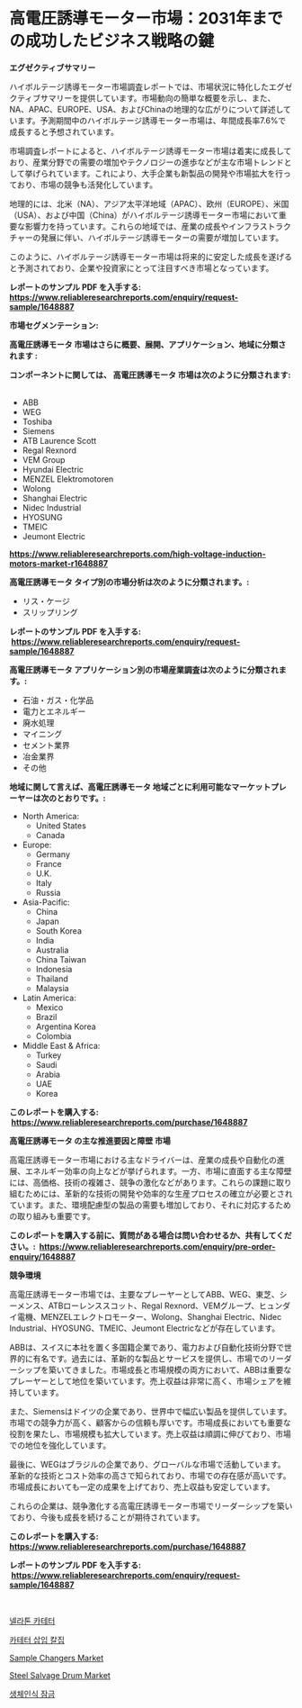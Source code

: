<p><h1>高電圧誘導モーター市場：2031年までの成功したビジネス戦略の鍵</h1></p><p><strong>エグゼクティブサマリー</strong></p>
<p><p>ハイボルテージ誘導モーター市場調査レポートでは、市場状況に特化したエグゼクティブサマリーを提供しています。市場動向の簡単な概要を示し、また、NA、APAC、EUROPE、USA、およびChinaの地理的な広がりについて詳述しています。予測期間中のハイボルテージ誘導モーター市場は、年間成長率7.6%で成長すると予想されています。</p><p>市場調査レポートによると、ハイボルテージ誘導モーター市場は着実に成長しており、産業分野での需要の増加やテクノロジーの進歩などが主な市場トレンドとして挙げられています。これにより、大手企業も新製品の開発や市場拡大を行っており、市場の競争も活発化しています。</p><p>地理的には、北米（NA）、アジア太平洋地域（APAC）、欧州（EUROPE）、米国（USA）、および中国（China）がハイボルテージ誘導モーター市場において重要な影響力を持っています。これらの地域では、産業の成長やインフラストラクチャーの発展に伴い、ハイボルテージ誘導モーターの需要が増加しています。</p><p>このように、ハイボルテージ誘導モーター市場は将来的に安定した成長を遂げると予測されており、企業や投資家にとって注目すべき市場となっています。</p></p>
<p><strong>レポートのサンプル PDF を入手する: <a href="https://www.reliableresearchreports.com/enquiry/request-sample/1648887">https://www.reliableresearchreports.com/enquiry/request-sample/1648887</a></strong></p>
<p><strong>市場セグメンテーション:</strong></p>
<p><strong> 高電圧誘導モータ 市場はさらに概要、展開、アプリケーション、地域に分類されます :</strong></p>
<p><strong>コンポーネントに関しては、 高電圧誘導モータ 市場は次のように分類されます: &nbsp;</strong></p>
<p><ul><li>ABB</li><li>WEG</li><li>Toshiba</li><li>Siemens</li><li>ATB Laurence Scott</li><li>Regal Rexnord</li><li>VEM Group</li><li>Hyundai Electric</li><li>MENZEL Elektromotoren</li><li>Wolong</li><li>Shanghai Electric</li><li>Nidec Industrial</li><li>HYOSUNG</li><li>TMEIC</li><li>Jeumont Electric</li></ul></p>
<p><strong><a href="https://www.reliableresearchreports.com/high-voltage-induction-motors-market-r1648887">https://www.reliableresearchreports.com/high-voltage-induction-motors-market-r1648887</a></strong></p>
<p><strong> 高電圧誘導モータ タイプ別の市場分析は次のように分類されます。:</strong></p>
<p><ul><li>リス・ケージ</li><li>スリップリング</li></ul></p>
<p><strong>レポートのサンプル PDF を入手する: &nbsp;<a href="https://www.reliableresearchreports.com/enquiry/request-sample/1648887">https://www.reliableresearchreports.com/enquiry/request-sample/1648887</a></strong></p>
<p><strong> 高電圧誘導モータ アプリケーション別の市場産業調査は次のように分類されます。:</strong></p>
<p><ul><li>石油・ガス・化学品</li><li>電力とエネルギー</li><li>廃水処理</li><li>マイニング</li><li>セメント業界</li><li>冶金業界</li><li>その他</li></ul></p>
<p><strong>地域に関して言えば、高電圧誘導モータ 地域ごとに利用可能なマーケットプレーヤーは次のとおりです。:</strong></p>
<p><ul>
    <li>
        North America:
        <ul>
            <li>United States</li>
            <li>Canada</li>
        </ul>
    </li>
    <li>
        Europe:
        <ul>
            <li>Germany</li>
            <li>France</li>
            <li>U.K.</li>
            <li>Italy</li>
            <li>Russia</li>
        </ul>
    </li>
    <li>
        Asia-Pacific:
        <ul>
            <li>China</li>
            <li>Japan</li>
            <li>South Korea</li>
            <li>India</li>
            <li>Australia</li>
            <li>China Taiwan</li>
            <li>Indonesia</li>
            <li>Thailand</li>
            <li>Malaysia</li>
        </ul>
    </li>
    <li>
        Latin America:
        <ul>
            <li>Mexico</li>
            <li>Brazil</li>
            <li>Argentina Korea</li>
            <li>Colombia</li>
        </ul>
    </li>
    <li>
        Middle East & Africa:
        <ul>
            <li>Turkey</li>
            <li>Saudi</li>
            <li>Arabia</li>
            <li>UAE</li>
            <li>Korea</li>
        </ul>
    </li>
    </ul></p>
<p><strong>このレポートを購入する: &nbsp;<a href="https://www.reliableresearchreports.com/purchase/1648887">https://www.reliableresearchreports.com/purchase/1648887</a></strong></p>
<p><strong>高電圧誘導モータ の主な推進要因と障壁 市場</strong></p>
<p><p>高電圧誘導モーター市場における主なドライバーは、産業の成長や自動化の進展、エネルギー効率の向上などが挙げられます。一方、市場に直面する主な障壁には、高価格、技術の複雑さ、競争の激化などがあります。これらの課題に取り組むためには、革新的な技術の開発や効率的な生産プロセスの確立が必要とされています。また、環境配慮型の製品の需要も増加しており、それに対応するための取り組みも重要です。</p></p>
<p><strong>このレポートを購入する前に、質問がある場合は問い合わせるか、共有してください。:&nbsp; <a href="https://www.reliableresearchreports.com/enquiry/pre-order-enquiry/1648887">https://www.reliableresearchreports.com/enquiry/pre-order-enquiry/1648887</a></strong></p>
<p><strong>競争環境</strong></p>
<p><p>高電圧誘導モーター市場では、主要なプレーヤーとしてABB、WEG、東芝、シーメンス、ATBローレンススコット、Regal Rexnord、VEMグループ、ヒュンダイ電機、MENZELエレクトロモーター、Wolong、Shanghai Electric、Nidec Industrial、HYOSUNG、TMEIC、Jeumont Electricなどが存在しています。</p><p>ABBは、スイスに本社を置く多国籍企業であり、電力および自動化技術分野で世界的に有名です。過去には、革新的な製品とサービスを提供し、市場でのリーダーシップを築いてきました。市場成長と市場規模の両方において、ABBは重要なプレーヤーとして地位を築いています。売上収益は非常に高く、市場シェアを維持しています。</p><p>また、Siemensはドイツの企業であり、世界中で幅広い製品を提供しています。市場での競争力が高く、顧客からの信頼も厚いです。市場成長においても重要な役割を果たし、市場規模も拡大しています。売上収益は順調に伸びており、市場での地位を強化しています。</p><p>最後に、WEGはブラジルの企業であり、グローバルな市場で活動しています。革新的な技術とコスト効率の高さで知られており、市場での存在感が高いです。市場成長においても一定の成果を上げており、売上収益も安定しています。</p><p>これらの企業は、競争激化する高電圧誘導モーター市場でリーダーシップを築いており、今後も成長を続けることが期待されています。</p></p>
<p><strong>このレポートを購入する: &nbsp; <a href="https://www.reliableresearchreports.com/purchase/1648887">https://www.reliableresearchreports.com/purchase/1648887</a></strong></p>
<p><strong>レポートのサンプル PDF を入手する: &nbsp;<a href="https://www.reliableresearchreports.com/enquiry/request-sample/1648887">https://www.reliableresearchreports.com/enquiry/request-sample/1648887</a></strong><strong></strong></p>
<p>&nbsp;</p>
<p><p><a href="https://github.com/Madalyell456456/Market-Research-Report-List-1/blob/main/124295925756.md">넬라톤 카테터</a></p><p><a href="https://medium.com/@boydsmitham726/%EC%B9%B4%ED%85%8C%ED%84%B0%ED%99%94-%EC%8B%9C%EC%88%A0-%EC%8B%9C%EC%9E%A5-%EC%9C%A0%ED%98%95-%EC%9D%91%EC%9A%A9-%EB%B0%8F-%EC%A7%80%EB%A6%AC%EC%97%90-%EB%8C%80%ED%95%9C-%ED%8F%AC%EA%B4%84%EC%A0%81-%ED%8F%89%EA%B0%80-8877f68a0288">카테터 삽입 칼집</a></p><p><a href="https://view.publitas.com/reportprime-1/sample-changers-market-competitive-analysis-market-trends-and-forecast-to-2031/">Sample Changers Market</a></p><p><a href="https://github.com/gulaimolin/Market-Research-Report-List-4/blob/main/steel-salvage-drum-market.md">Steel Salvage Drum Market</a></p><p><a href="https://github.com/vs019sa3m8x/Market-Research-Report-List-1/blob/main/204514125755.md">생체인식 잠금</a></p></p>